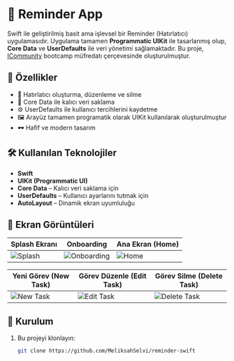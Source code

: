 # 📝 Reminder App

Swift ile geliştirilmiş basit ama işlevsel bir Reminder (Hatırlatıcı) uygulamasıdır. Uygulama tamamen **Programmatic UIKit** ile tasarlanmış olup, **Core Data** ve **UserDefaults** ile veri yönetimi sağlamaktadır.
Bu proje, [ICommunity](https://github.com/icommunitycomtr) bootcamp müfredatı çerçevesinde oluşturulmuştur.
## 🚀 Özellikler

- 📌 Hatırlatıcı oluşturma, düzenleme ve silme
- 🧠 Core Data ile kalıcı veri saklama
- ⚙️ UserDefaults ile kullanıcı tercihlerini kaydetme
- 🖼️ Arayüz tamamen programatik olarak UIKit kullanılarak oluşturulmuştur
- 🕶️ Hafif ve modern tasarım

## 🛠 Kullanılan Teknolojiler

- **Swift**
- **UIKit (Programmatic UI)**
- **Core Data** – Kalıcı veri saklama için
- **UserDefaults** – Kullanıcı ayarlarını tutmak için
- **AutoLayout** – Dinamik ekran uyumluluğu

## 📸 Ekran Görüntüleri

| Splash Ekranı | Onboarding | Ana Ekran (Home) |
|---------------|------------|------------------|
| ![Splash](Resources/Screenshot/splash.png) | ![Onboarding](screenshots/onboarding.png) | ![Home](screenshots/home.png) |

| Yeni Görev (New Task) | Görev Düzenle (Edit Task) | Görev Silme (Delete Task) |
|------------------------|---------------------------|----------------------------|
| ![New Task](screenshots/new_task.png) | ![Edit Task](screenshots/edit_task.png) | ![Delete Task](screenshots/delete_task.png) |


## 🧩 Kurulum

1. Bu projeyi klonlayın:
   ```bash
   git clone https://github.com/MeliksahSelvi/reminder-swift

